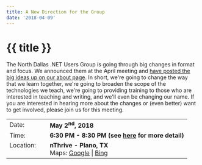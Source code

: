 ```yaml
---
title: A New Direction for the Group
date: '2018-04-09'
---
```

# {{ title }}

The North Dallas .NET Users Group is going through big changes in format and focus. We announced them at the April meeting and [have posted the big ideas up on our about page](../../about-us/index.html). In short, we're going to change the way that we learn together, we're going to broaden the scope of the technologies we teach, we're going to providing training to those who are interested in teaching and writing, and we'll even be changing our name. If you are interested in hearing more about the changes or (even better) want to get involved, please join us for this meeting.

<table><tbody><tr><td>Date:</td><td>&nbsp;</td><td><b>May 2<sup>nd</sup>, 2018</b></td></tr><tr><td valign="top">Time:</td><td>&nbsp;</td><td><b>6:30 PM - 8:30 PM (see <a title="Location" href="../../location/index.html">here</a> for more detail)</b></td></tr><tr><td valign="top">Location:</td><td>&nbsp;</td><td><b>nThrive - Plano, TX</b><br>Maps: <a title="Google" target="_blank" href="https://goo.gl/maps/1OyNE">Google</a> | <a title="Bing" target="_blank" href="http://binged.it/1afBEJ9">Bing</a></td></tr></tbody></table>
    
